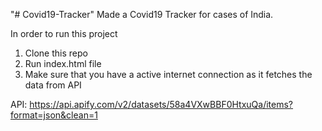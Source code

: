 "# Covid19-Tracker" 
Made a Covid19 Tracker for cases of India.

In order to run this project 
1. Clone this repo
2. Run index.html file
3.  Make sure that you have a active internet connection as it fetches the data from API

API: https://api.apify.com/v2/datasets/58a4VXwBBF0HtxuQa/items?format=json&clean=1

